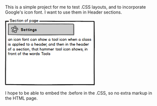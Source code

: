 
This is a simple project for me to test .CSS layouts, and to incorporate Google's icon font. I want to use them in Header sections.

![](https://github.com/gokemon/iconFonts/blob/master/images/iconFonts.png)

I hope to be able to embed the :before in the .CSS, so no extra markup in the HTML page. 


 
